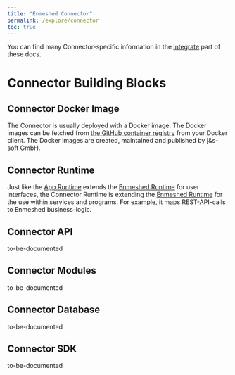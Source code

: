 ```yaml
---
title: "Enmeshed Connector"
permalink: /explore/connector
toc: true
---
```


You can find many Connector-specific information in the [integrate](/integrate) part of these docs.

# Connector Building Blocks

## Connector Docker Image

The Connector is usually deployed with a Docker image. The Docker images can be fetched from [the GitHub container registry](https://github.com/nmshd/cns-connector/pkgs/container/connector) from your Docker client. The Docker images are created, maintained and published by j&amp;s-soft GmbH.

## Connector Runtime

Just like the [App Runtime](/explore/app#app-runtime) extends the [Enmeshed Runtime](/explore/runtime) for user interfaces, the Connector Runtime is extending the [Enmeshed Runtime](/explore/runtime) for the use within services and programs. For example, it maps REST-API-calls to Enmeshed business-logic.

## Connector API

to-be-documented

## Connector Modules

to-be-documented

## Connector Database

to-be-documented

## Connector SDK

to-be-documented
